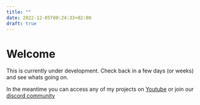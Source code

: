 ```yaml
---
title: ""
date: 2022-12-05T00:24:33+02:00
draft: true
---
```


# Welcome

This is currently under development. Check back in a few days (or weeks) and see whats going on.

In the meantime you can access any of my projects on [Youtube](https://www.youtube.com/@richardschwabe) or join our [discord community](https://discord.gg/6h3xTkrpQT)